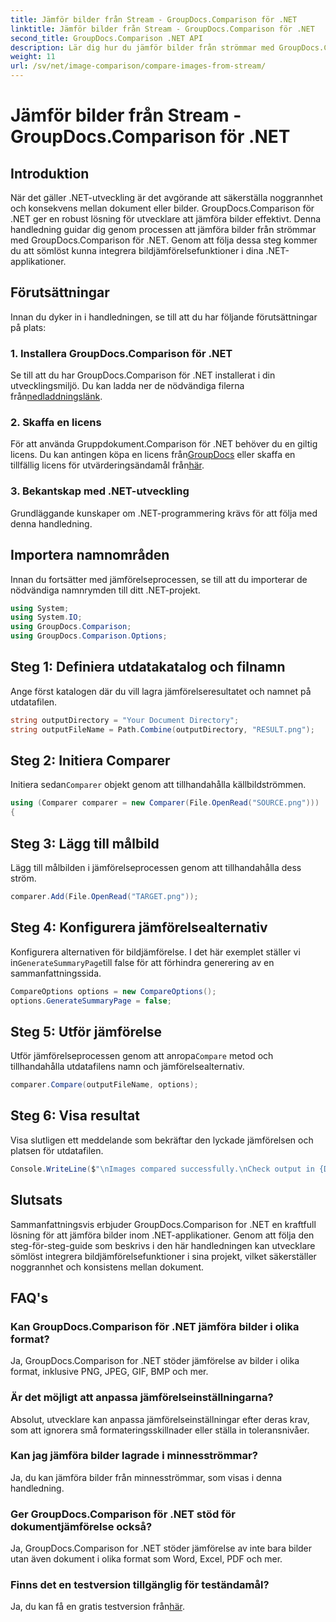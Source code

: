 ```yaml
---
title: Jämför bilder från Stream - GroupDocs.Comparison för .NET
linktitle: Jämför bilder från Stream - GroupDocs.Comparison för .NET
second_title: GroupDocs.Comparison .NET API
description: Lär dig hur du jämför bilder från strömmar med GroupDocs.Comparison för .NET. Steg-för-steg-guide för sömlös integrering i .NET-applikationer.
weight: 11
url: /sv/net/image-comparison/compare-images-from-stream/
---
```


# Jämför bilder från Stream - GroupDocs.Comparison för .NET

## Introduktion
När det gäller .NET-utveckling är det avgörande att säkerställa noggrannhet och konsekvens mellan dokument eller bilder. GroupDocs.Comparison för .NET ger en robust lösning för utvecklare att jämföra bilder effektivt. Denna handledning guidar dig genom processen att jämföra bilder från strömmar med GroupDocs.Comparison för .NET. Genom att följa dessa steg kommer du att sömlöst kunna integrera bildjämförelsefunktioner i dina .NET-applikationer.
## Förutsättningar
Innan du dyker in i handledningen, se till att du har följande förutsättningar på plats:
### 1. Installera GroupDocs.Comparison för .NET
Se till att du har GroupDocs.Comparison för .NET installerat i din utvecklingsmiljö. Du kan ladda ner de nödvändiga filerna från[nedladdningslänk](https://releases.groupdocs.com/comparison/net/).
### 2. Skaffa en licens
 För att använda Gruppdokument.Comparison för .NET behöver du en giltig licens. Du kan antingen köpa en licens från[GroupDocs](https://purchase.groupdocs.com/buy) eller skaffa en tillfällig licens för utvärderingsändamål från[här](https://purchase.groupdocs.com/temporary-license/).
### 3. Bekantskap med .NET-utveckling
Grundläggande kunskaper om .NET-programmering krävs för att följa med denna handledning.

## Importera namnområden
Innan du fortsätter med jämförelseprocessen, se till att du importerar de nödvändiga namnrymden till ditt .NET-projekt. 
```csharp
using System;
using System.IO;
using GroupDocs.Comparison;
using GroupDocs.Comparison.Options;
```
## Steg 1: Definiera utdatakatalog och filnamn
Ange först katalogen där du vill lagra jämförelseresultatet och namnet på utdatafilen.
```csharp
string outputDirectory = "Your Document Directory";
string outputFileName = Path.Combine(outputDirectory, "RESULT.png");
```
## Steg 2: Initiera Comparer
 Initiera sedan`Comparer` objekt genom att tillhandahålla källbildströmmen.
```csharp
using (Comparer comparer = new Comparer(File.OpenRead("SOURCE.png")))
{
```
## Steg 3: Lägg till målbild
Lägg till målbilden i jämförelseprocessen genom att tillhandahålla dess ström.
```csharp
comparer.Add(File.OpenRead("TARGET.png"));
```
## Steg 4: Konfigurera jämförelsealternativ
 Konfigurera alternativen för bildjämförelse. I det här exemplet ställer vi in`GenerateSummaryPage`till false för att förhindra generering av en sammanfattningssida.
```csharp
CompareOptions options = new CompareOptions();
options.GenerateSummaryPage = false;
```
## Steg 5: Utför jämförelse
 Utför jämförelseprocessen genom att anropa`Compare` metod och tillhandahålla utdatafilens namn och jämförelsealternativ.
```csharp
comparer.Compare(outputFileName, options);
```
## Steg 6: Visa resultat
Visa slutligen ett meddelande som bekräftar den lyckade jämförelsen och platsen för utdatafilen.
```csharp
Console.WriteLine($"\nImages compared successfully.\nCheck output in {Directory.GetCurrentDirectory()}.");
```

## Slutsats
Sammanfattningsvis erbjuder GroupDocs.Comparison for .NET en kraftfull lösning för att jämföra bilder inom .NET-applikationer. Genom att följa den steg-för-steg-guide som beskrivs i den här handledningen kan utvecklare sömlöst integrera bildjämförelsefunktioner i sina projekt, vilket säkerställer noggrannhet och konsistens mellan dokument.
## FAQ's
### Kan GroupDocs.Comparison för .NET jämföra bilder i olika format?
Ja, GroupDocs.Comparison for .NET stöder jämförelse av bilder i olika format, inklusive PNG, JPEG, GIF, BMP och mer.
### Är det möjligt att anpassa jämförelseinställningarna?
Absolut, utvecklare kan anpassa jämförelseinställningar efter deras krav, som att ignorera små formateringsskillnader eller ställa in toleransnivåer.
### Kan jag jämföra bilder lagrade i minnesströmmar?
Ja, du kan jämföra bilder från minnesströmmar, som visas i denna handledning.
### Ger GroupDocs.Comparison för .NET stöd för dokumentjämförelse också?
Ja, GroupDocs.Comparison for .NET stöder jämförelse av inte bara bilder utan även dokument i olika format som Word, Excel, PDF och mer.
### Finns det en testversion tillgänglig för teständamål?
 Ja, du kan få en gratis testversion från[här](https://releases.groupdocs.com/).